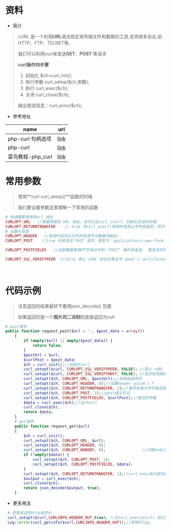 # 资料

- 简介

> cURL 是一个利用***URL***语法规定来传输文件和数据的工具,支持很多协议,如HTTP、FTP、TELNET等，
>
> 我们可以利用curl来发送**GET**、**POST** 等请求
>
> **curl操作四步骤**
>
> 1. 初始化 $ch=curl_init();
> 2. 执行参数 curl_setop($ch,参数);
> 3. 执行 curl_exec($ch);
> 4. 关闭 curl_close($ch);  
>
> 输出错误信息：curl_error($ch);

- 参考地址

| name              | url                                                          |
| ----------------- | ------------------------------------------------------------ |
| php-curl 句柄选项 | [link](https://www.php.net/manual/zh/function.curl-setopt.php) |
| php-curl          | [link](https://www.php.net/curl)                             |
| 菜鸟教程-php_curl | [link](https://www.runoob.com/php/php-ref-curl.html)         |

# 常用参数

> 使用**curl  curl_setop()**函数的时候
>
> 我们要设置参数这里理解一下常用的函数

```php
# 传递需要请求的url 地址
CURLOPT_URL   //需要获取的 URL 地址，也可以在curl_init() 初始化会话的时候。
CURLOPT_RETURNTRANSFER    // true 将curl_exec()获取的信息以字符串返回，而不是直接输出。
# 设置头信息    
CURLOPT_HEADER   //启用时会将头文件的信息作为数据流输出。
CURLOPT_POST    //true 时会发送 POST 请求，类型为：application/x-www-form-urlencoded，是 HTML 表单提交时最常见的一种。

CURLOPT_POSTFIELDS   //全部数据使用HTTP协议中的 "POST" 操作来发送。 要发送文件，在文件名前面加上@前缀并使用完整路径。 文件类型可在文件名后以 ';type=mimetype' 的格式指定。 这个参数可以是 urlencoded 后的字符串，类似'para1=val1&para2=val2&...'，也可以使用一个以字段名为键值，字段数据为值的数组。 如果value是一个数组，Content-Type头将会被设置成multipart/form-data。 从 PHP 5.2.0 开始，使用 @ 前缀传递文件时，value 必须是个数组。 从 PHP 5.5.0 开始, @ 前缀已被废弃，文件可通过 CURLFile 发送。 设置 CURLOPT_SAFE_UPLOAD 为 true 可禁用 @ 前缀发送文件，以增加安全性。 

CURLOPT_SSL_VERIFYPEER  //false 禁止 cURL 验证对等证书（peer's certificate）。要验证的交换证书可以在 CURLOPT_CAINFO 选项中设置，或在 CURLOPT_CAPATH中设置证书目录。     自cURL 7.10开始默认为 true。从 cURL 7.10开始默认绑定安装。
   
    
```

# 代码示例

> 注意返回的结果最好不要用json_decode() 包裹
>
> 如果返回的是一个**图片的二进制**则直接返回为null

```php
# post请求
public function request_post($url = '', $post_data = array())
    {
        if (empty($url) || empty($post_data)) {
            return false;
        }
        $postUrl = $url;
        $curlPost = $post_data;
        $ch = curl_init();//初始化curl
        curl_setopt($curl, CURLOPT_SSL_VERIFYPEER, FALSE); //禁止 cURL 验证对等证书
        curl_setopt($curl, CURLOPT_SSL_VERIFYHOST, FALSE); //是否检测服务器的域名与证书上的是否一致
        curl_setopt($ch, CURLOPT_URL, $postUrl);//抓取指定网页
        curl_setopt($ch, CURLOPT_HEADER, 0);//设置header param:1 f
        curl_setopt($ch, CURLOPT_RETURNTRANSFER, 1);//要求结果为字符串且输出到屏幕上
        curl_setopt($ch, CURLOPT_POST, 1);//post提交方式
        curl_setopt($ch, CURLOPT_POSTFIELDS, $curlPost);//提交的参数
        $data = curl_exec($ch);//运行curl
        curl_close($ch);
        return $data;
    }
    # get请求
    public function request_get($url)
    {
        $ch = curl_init();
        curl_setopt($ch, CURLOPT_URL, $url);
        curl_setopt($ch, CURLOPT_HEADER, 0);
        curl_setopt($ch, CURLOPT_NOBODY, 0);                //只取body头
        if (!empty($data)) {
            curl_setopt($ch, CURLOPT_POST, 1);
            curl_setopt($ch, CURLOPT_POSTFIELDS, $data);
        }
        curl_setopt($ch, CURLOPT_RETURNTRANSFER, 1);//curl_exec执行成功后返回执行的结果；不设置的话，curl_exec执行成功则返回true
        $output = curl_exec($ch);
        curl_close($ch);
        return json_decode($output, true);
    }
```

- 更多用法

```php
 # 获取发送的http请求头
 curl_setopt($curl,CURLINFO_HEADER_OUT,true); //在curl_exec($curl) 执行之前设置
 Log::error(curl_getinfo($curl,CURLINFO_HEADER_OUT));//获取httpq
```


